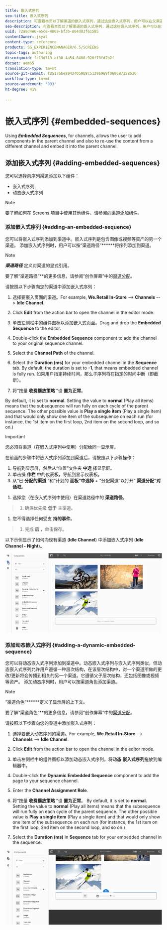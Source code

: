 ```yaml
---
title: 嵌入式序列
seo-title: 嵌入式序列
description: 可查看本页以了解渠道的嵌入式序列，通过这些嵌入式序列，用户可以在父渠道中添加组件，还可以重复使用不同渠道中的内容并将此内容嵌入到父渠道中。
seo-description: 可查看本页以了解渠道的嵌入式序列，通过这些嵌入式序列，用户可以在父渠道中添加组件，还可以重复使用不同渠道中的内容并将此内容嵌入到父渠道中。
uuid: 72a8d4e6-e5ce-4069-bf3b-864d03f61585
contentOwner: jsyal
content-type: reference
products: SG_EXPERIENCEMANAGER/6.5/SCREENS
topic-tags: authoring
discoiquuid: fc13d713-af30-4a54-8408-920f78fd2b2f
docset: aem65
translation-type: tm+mt
source-git-commit: f25176be89424059b8c51296969f069687328536
workflow-type: tm+mt
source-wordcount: '833'
ht-degree: 41%

---
```



# 嵌入式序列 {#embedded-sequences}

Using ***Embedded Sequences***, for channels, allows the user to add components in the parent channel and also to re-use the content from a different channel and embed it into the parent channel.

## 添加嵌入式序列 {#adding-embedded-sequences}

您可以选择向序列渠道添加以下组件：

* 嵌入式序列
* 动态嵌入式序列

>[!NOTE]
>
>要了解如何在 Screens 项目中使用其他组件，请参阅[向渠道添加组件](adding-components-to-a-channel.md)。

### 添加嵌入式序列 {#adding-an-embedded-sequence}

您可以将嵌入式序列添加到渠道中。嵌入式序列是包含图像或视频等资产的另一个渠道。 添加嵌入式序列时，用户可以按“渠道路径”******&#x200B;将序列添加到渠道。

>[!NOTE]
>
>***渠道路径*** 定义对渠道的显式引用。
>
>要了解“渠道路径”**&#x200B;的更多信息，请参阅“创作屏幕”中的[渠道分配](channel-assignment.md)。

请按照以下步骤向您的渠道中添加嵌入式序列：

1. 选择要嵌入页面的渠道。For example, **We.Retail In-Store** --> **Channels** --> **Idle Channel**.

1. Click **Edit** from the action bar to open the channel in the editor mode.
1. 单击左侧栏中的组件图标以添加嵌入式页面。Drag and drop the **Embedded Sequence** to the editor.
1. Double-click the **Embedded Sequence** component to add the channel to your original sequence channel.
1. Select the **Channel Path** of the channel.
1. Select the **Duration (ms)** for your embedded channel in the **Sequence** tab. By default, the duration is set to **-1**, that means embedded channel is fully run. 如果用户指定持续时间，那么子序列将在指定的时间中断（即截断）。

1. 将“按量 **收费播放策略** ”设 **置为正常**。

By default, it is set to **normal**. Setting the value to **normal** (Play all items) means that the subsequence will run fully on each cycle of the parent sequence. The other possible value is **Play a single item** (Play a single item) and that would only show one item of the subsequence on each run (for instance, the 1st item on the first loop, 2nd item on the second loop, and so on.)

>[!IMPORTANT]
>
>您必须将渠道（在嵌入式序列中使用）分配给同一显示屏。
>
>在前面的步骤中将嵌入式序列添加到渠道后，请按照以下步骤操作：
>
>1. 导航到显示屏，然后从“位置”文件夹 **中选** 择显示屏。
>1. 单击操 **作栏** 中的仪表板，导航到显示仪表板。
>1. 从“已 **分配的渠道** ”和“计划的 **面板”中选择** + “分配渠道”以打开“ **渠道分配”对话框**。

   >
   >
1. 选择您（在嵌入式序列中使用）在渠道路径中的 **渠道路径**。
>1. 确保优先级 **低于** 主渠道。

   >
   >
1. 您不得选择任何受支 **持的事件**。
>1. 完成 **后** ，单击保存。

>



以下示例显示了如何向现有渠道 (**Idle Channel**) 中添加嵌入式序列 (**Idle Channel - Night**)。

![new2](assets/new2.gif)

### 添加动态嵌入式序列 {#adding-a-dynamic-embedded-sequence}

您可以将动态嵌入式序列添加到渠道中。动态嵌入式序列与嵌入式序列类似，但动态嵌入式序列允许用户遵循一种层次结构，在该层次结构中，对一个渠道所做的更改/更新将会传播到相关的另一个渠道。它遵循父子层次结构，还包括图像或视频等资产。 添加动态序列时，用户可以按渠道角色添加渠道。

>[!NOTE]
>
>“渠道角色”******&#x200B;定义了显示屏的上下文。
>
>要了解“渠道角色”**&#x200B;的更多信息，请参阅“创作屏幕”中的[渠道分配](channel-assignment.md)。

请按照以下步骤向您的渠道中添加嵌入式序列：

1. 选择要嵌入动态序列的渠道。For example, **We.Retail In-Store** --> **Channels** --> **Idle Channel**.

1. Click **Edit** from the action bar to open the channel in the editor mode.
1. 单击左侧栏中的组件图标以添加动态嵌入式序列。将动&#x200B;**态** **嵌入式序列**拖放到编辑器中。

1. Double-click the **Dynamic** **Embedded Sequence** component to add the page to your sequence channel.

1. Enter the **Channel Assignment Role**.
1. 将“按量 **收费播放策略** ”设 **置为正常**。 By default, it is set to **normal**. Setting the value to **normal** (Play all items) means that the subsequence will run fully on each cycle of the parent sequence. The other possible value is **Play a single item** (Play a single item) and that would only show one item of the subsequence on each run (for instance, the 1st item on the first loop, 2nd item on the second loop, and so on.)

1. Select the **Duration (ms)** in **Sequence** tab for your embedded channel in the sequence.

![最新](assets/latest.gif)

